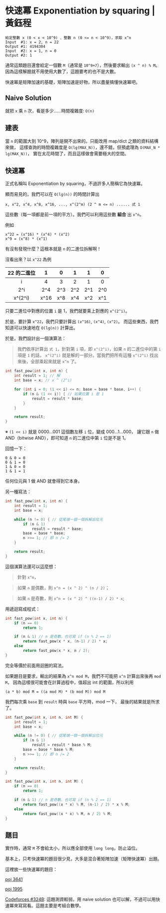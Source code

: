 # 快速冪 Exponentiation by squaring | 黃鈺程

```
給定整數 x (0 < x < 10^9) 、整數 n (0 <= n < 10^9)，求取 x^n
Input  #1: x = 2, n = 22
Output #1: 4194304
Input  #2: x = 1, n = 0
Output #2: 1
```

通常這類題目還會給定一個數 `M`（通常是 `10^9+7`），然後要求輸出 `(x ^ n) % M`。
因為這樣解題就不用使用大數了，這題要考的也不是大數。

快速冪是矩陣加速的基礎，矩陣加速是好物，所以盡量搞懂快速冪吧。

## Naive Solution

就把 `x` 乘 `n` 次，看是多少……時間複雜度: `O(n)`

## 建表

當 `n` 的範圍大到 10^9，陣列是開不出來的。只能改用 map/dict 之類的資料結構來做，
這樣查詢的時間複雜度是 `O(lg(MAX_N))`，還不錯，但預處理為 `O(MAX_N * lg(MAX_N))`，
實在太花時間了，而且這樣做會需要極大的空間。

## 快速冪

正式名稱叫 Exponentiation by squaring，不過許多人簡稱它為快速冪。

顯而易見的，我們可以在 `O(lg(n))` 的時間計算出
```
x, x^2, x^4, x^8, x^16, ..., x^(2^m) (2 ^ m <= n) ...... 式 1
```
這些數（每一項都是前一項的平方）。我們可以利用這些數 **組合** 出 `x^n`。

例如
```
x^22 = (x^16) * (x^4) * (x^2)
x^9 = (x^8) * (x^1)
```
有沒有發現什麼？這根本就是 `n` 的二進位拆解啊！

沒看出來？以 `x^22` 為例

| 22 的二進位 |   1  |  0  |  1  |  1  |  0  |
|:-----------:|:----:|:---:|:---:|:---:|:---:|
|      i      |   4  |  3  |  2  |  1  |  0  |
|     2^i     |  2^4 | 2^3 | 2^2 | 2^1 | 2^0 |
|   x^(2^i)   | x^16 | x^8 | x^4 | x^2 | x^1 |

只要二進位中對應的位置 `i` 是 1，我們就要乘上對應的 `x^(2^i)`。

於是，要計算 `x^22`，我們只要計算出 `(x^16)`, `(x^4)`, `(x^2)`。
而這些東西，我們知道可以快速地在 `O(lg(n))` 計算出。

於是，我們設計出一個演算法：

> 我們依序計算出 `式 1`，針對第 `i` 項，即 `x^(2^i)`，如果 `n` 的二進位中的第 `i` 項是 `1` 的話，
> `x^(2^i)` 就是解的一部分。當我們把所有這種 `x^(2^i)` 找出來後，全部乘起來就是 `x^n` 了。

```cpp
int fast_pow(int x, int n) {
    int result = 1; // 解
    int base = x; // x ^ (2^i)

    for (int i = 0; (1 << i) <= n; base = base * base, i++) {
        if (n & (1 << i)) { // 如果位置 i 是 1
            result = result * base;
        }
    }

    return result;
}
```

※ `(1 << i)` 就是 0000...001 這個數左移 `i` 位，變成 000...1...000，
讓它跟 `n` 做 AND（bitwise AND），即可知道 `n` 的二進位中第 `i` 位是不是 1。

回憶一下：
```
0 & 0 = 0
0 & 1 = 0
1 & 0 = 0
1 & 1 = 1
```
任何位元與 1 做 AND 就會得到它本身。

另一種寫法：
```cpp
int fast_pow(int x, int n) {
    int result = 1;
    int base = x;

    while (n != 0) { // 從尾端一個一個拆解出位元
        if (n & 1)
            result = result * base;
        base = base * base;
        n >>= 1; // 即 n /= 2
    }

    return result;
}
```

這個演算法還可以這麼想：

> 針對 `x^n`，

> 如果 `n` 是偶數，則 ```x^n = (x ^ 2) ^ (n / 2)```；

> 如果 `n` 是奇數，則 ```x^n = (x ^ 2) ^ ((n-1) / 2) * x```;

用遞迴寫成程式：
```cpp
int fast_pow(int x, int n) {
    if (n == 0)
        return 1;

    if (n & 1) // n 是奇數，也可寫 if (n % 2 == 1)
        return fast_pow(x * x, (n-1) / 2) * x;
    else
        return fast_pow(x * x, n / 2);
}
```
完全等價於前面用迴圈的寫法。


如果題目是要求，輸出的結果為 `x^n mod M`，我們不可能把 `x^n` 計算出來後再 `mod M`，
因為這樣很可能會在計算過程中，值超出 int 的範圍，所以利用
```
(a * b) mod M = ((a mod M) * (b mod M)) mod M
```
我們每次乘 `base` 到 `result` 時與 `base` 平方時，mod 一下， 最後的結果就是所求了。

```cpp
int fast_pow(int x, int n, int M) {
    int result = 1;
    int base = x;

    while (n != 0) { // 從尾端一個一個拆解出位元
        if (n & 1)
            result = result * base % M;
        base = base * base % M;
        n >>= 1; // 即 n /= 2
    }

    return result;
}
```

```cpp
int fast_pow(int x, int n, int M) {
    if (n == 0)
        return 1;

    if (n & 1) // n 是奇數，也可寫 if (n % 2 == 1)
        return fast_pow((x * x) % M, (n-1) / 2) * x % M;
    else
        return fast_pow((x * x) % M, n / 2) % M;
}
```

## 題目

實作時，通常 `M` 不會給太小，所以應全部使用 `long long`，防止溢位。

基本上，只考快速冪的題目很少見，大多是混合著矩陣加速（矩陣快速冪）出題。

這裡放一些快速冪的題目：

[poj 3641](http://poj.org/problem?id=3641)

[poj 1995](http://poj.org/problem?id=1995)

[Codeforces #324B](http://codeforces.com/contest/584/problem/B):
這題測資較弱，用 naive solution 也可以解，不過可以用快速冪來寫寫看。這題主要是考組合數學。
